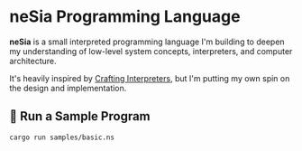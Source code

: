 # neSia Programming Language

**neSia** is a small interpreted programming language I'm building to deepen my understanding of low-level system concepts, interpreters, and computer architecture.

It's heavily inspired by [Crafting Interpreters](https://craftinginterpreters.com), but I'm putting my own spin on the design and implementation.

## 🚀 Run a Sample Program

```bash
cargo run samples/basic.ns
```
